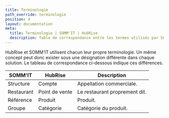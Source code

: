 ```yaml
---
title: Terminologie
path_override: terminologie
position: 4
layout: documentation
meta:
  title: Terminologie | SOMM'IT | HubRise
  description: Table de correspondance entre les termes utilisés par SOMM'IT et ceux utilisés par HubRise.
---
```


HubRise et SOMM'IT utilisent chacun leur propre terminologie. Un même concept peut donc exister sous une désignation différente dans chaque solution. Le tableau de correspondance ci-dessous indique ces différences.

| SOMM'IT    | HubRise        | Description                   |
| ---------- | -------------- | ----------------------------- |
| Structure  | Compte         | Appellation commerciale.      |
| Restaurant | Point de vente | Le restaurant proprement dit. |
| Référence  | Produit        | Produit.                      |
| Groupe     | Catégorie      | Catégorie du produit.         |
